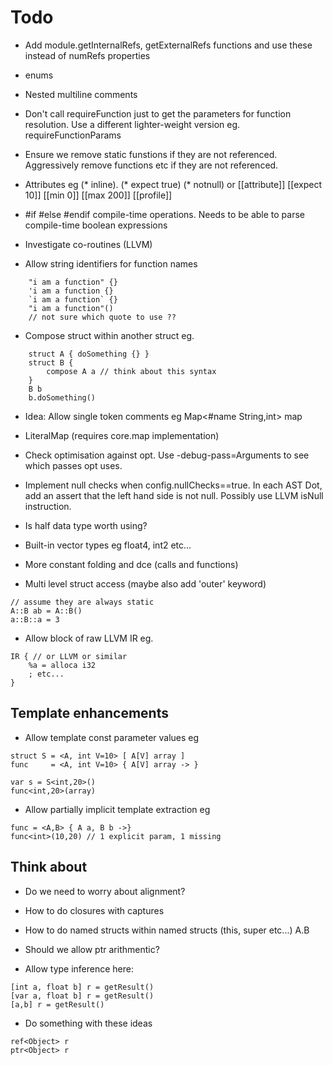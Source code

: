 # Todo  

- Add module.getInternalRefs, getExternalRefs functions and use these instead of numRefs properties 
  
- enums
- Nested multiline comments

- Don't call requireFunction just to get the parameters for function resolution. Use a different lighter-weight
  version eg. requireFunctionParams
  
- Ensure we remove static funstions if they are not referenced. Aggressively remove functions etc if they are not referenced.  
- Attributes eg (* inline). (* expect true) (* notnull) or [[attribute]] [[expect 10]] [[min 0]] [[max 200]] [[profile]]

- #if #else #endif compile-time operations. 
  Needs to be able to parse compile-time boolean expressions
  
- Investigate co-routines (LLVM)

- Allow string identifiers for function names
```
    "i am a function" {}
    'i am a function {}
    `i am a function` {}
    "i am a function"()
    // not sure which quote to use ??
```
- Compose struct within another struct eg.
```
    struct A { doSomething {} }
    struct B {
        compose A a // think about this syntax
    }
    B b
    b.doSomething() 
```
- Idea: Allow single token comments 
  eg Map<#name String,int> map

- LiteralMap (requires core.map implementation)
- Check optimisation against opt. Use -debug-pass=Arguments to see which passes opt uses.
- Implement null checks when config.nullChecks==true. In each AST Dot, add an assert that the left hand side is not null. Possibly use LLVM isNull instruction.
- Is half data type worth using?
- Built-in vector types eg float4, int2 etc...
- More constant folding and dce (calls and functions)
- Multi level struct access (maybe also add 'outer' keyword)
```
// assume they are always static
A::B ab = A::B()
a::B::a = 3
```
- Allow block of raw LLVM IR eg.
```
IR { // or LLVM or similar
    %a = alloca i32
    ; etc...
}
```
## Template enhancements
- Allow template const parameter values eg
```
struct S = <A, int V=10> [ A[V] array ]
func     = <A, int V=10> { A[V] array -> }

var s = S<int,20>()
func<int,20>(array)
```
- Allow partially implicit template extraction eg
```
func = <A,B> { A a, B b ->}
func<int>(10,20) // 1 explicit param, 1 missing
```

## Think about
- Do we need to worry about alignment?
- How to do closures with captures
- How to do named structs within named structs (this, super etc...) A.B
- Should we allow ptr arithmentic?

- Allow type inference here:
```
[int a, float b] r = getResult()
[var a, float b] r = getResult()
[a,b] r = getResult()
```

- Do something with these ideas
```
ref<Object> r
ptr<Object> r
```
